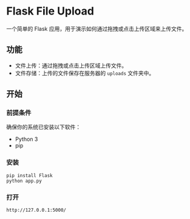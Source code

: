 # Flask File Upload

一个简单的 Flask 应用，用于演示如何通过拖拽或点击上传区域来上传文件。

## 功能

- 文件上传：通过拖拽或点击上传区域上传文件。
- 文件存储：上传的文件保存在服务器的 `uploads` 文件夹中。

## 开始

### 前提条件

确保你的系统已安装以下软件：

- Python 3
- pip

### 安装

	pip install Flask
	python app.py

### 打开
	http://127.0.0.1:5000/
